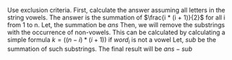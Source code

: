 Use exclusion criteria.
First, calculate the answer assuming all letters in the string vowels. The answer is the summation of $\frac{i * (i + 1)}{2}$ for all i from 1 to n.
Let, the summation be $ans$
Then, we will remove the substrings with the occurrence of non-vowels. This can be calculated by calculating a simple formula $k = ((n - i) * (i + 1))$ if $word_i$ is not a vowel
Let, $sub$ be the summation of such substrings.
The final result will be $ans - sub$
